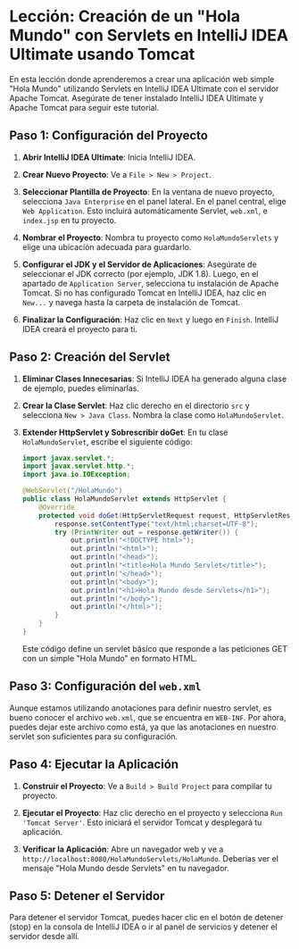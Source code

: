 # Lección: Creación de un "Hola Mundo" con Servlets en IntelliJ IDEA Ultimate usando Tomcat

En esta lección donde aprenderemos a crear una aplicación web simple "Hola Mundo" utilizando Servlets en IntelliJ IDEA Ultimate con el servidor Apache Tomcat. Asegúrate de tener instalado IntelliJ IDEA Ultimate y Apache Tomcat para seguir este tutorial.

## Paso 1: Configuración del Proyecto

1. **Abrir IntelliJ IDEA Ultimate**: Inicia IntelliJ IDEA.

2. **Crear Nuevo Proyecto**: Ve a `File > New > Project`.

3. **Seleccionar Plantilla de Proyecto**: En la ventana de nuevo proyecto, selecciona `Java Enterprise` en el panel lateral. En el panel central, elige `Web Application`. Esto incluirá automáticamente Servlet, `web.xml`, e `index.jsp` en tu proyecto.

4. **Nombrar el Proyecto**: Nombra tu proyecto como `HolaMundoServlets` y elige una ubicación adecuada para guardarlo.

5. **Configurar el JDK y el Servidor de Aplicaciones**: Asegúrate de seleccionar el JDK correcto (por ejemplo, JDK 1.8). Luego, en el apartado de `Application Server`, selecciona tu instalación de Apache Tomcat. Si no has configurado Tomcat en IntelliJ IDEA, haz clic en `New...` y navega hasta la carpeta de instalación de Tomcat.

6. **Finalizar la Configuración**: Haz clic en `Next` y luego en `Finish`. IntelliJ IDEA creará el proyecto para ti.

## Paso 2: Creación del Servlet

1. **Eliminar Clases Innecesarias**: Si IntelliJ IDEA ha generado alguna clase de ejemplo, puedes eliminarlas.

2. **Crear la Clase Servlet**: Haz clic derecho en el directorio `src` y selecciona `New > Java Class`. Nombra la clase como `HolaMundoServlet`.

3. **Extender HttpServlet y Sobrescribir doGet**: En tu clase `HolaMundoServlet`, escribe el siguiente código:

    ```java
    import javax.servlet.*;
    import javax.servlet.http.*;
    import java.io.IOException;

    @WebServlet("/HolaMundo")
    public class HolaMundoServlet extends HttpServlet {
        @Override
        protected void doGet(HttpServletRequest request, HttpServletResponse response) throws ServletException, IOException {
            response.setContentType("text/html;charset=UTF-8");
            try (PrintWriter out = response.getWriter()) {
                out.println("<!DOCTYPE html>");
                out.println("<html>");
                out.println("<head>");
                out.println("<title>Hola Mundo Servlet</title>");
                out.println("</head>");
                out.println("<body>");
                out.println("<h1>Hola Mundo desde Servlets</h1>");
                out.println("</body>");
                out.println("</html>");
            }
        }
    }
    ```

    Este código define un servlet básico que responde a las peticiones GET con un simple "Hola Mundo" en formato HTML.

## Paso 3: Configuración del `web.xml`

Aunque estamos utilizando anotaciones para definir nuestro servlet, es bueno conocer el archivo `web.xml`, que se encuentra en `WEB-INF`. Por ahora, puedes dejar este archivo como está, ya que las anotaciones en nuestro servlet son suficientes para su configuración.

## Paso 4: Ejecutar la Aplicación

1. **Construir el Proyecto**: Ve a `Build > Build Project` para compilar tu proyecto.

2. **Ejecutar el Proyecto**: Haz clic derecho en el proyecto y selecciona `Run 'Tomcat Server'`. Esto iniciará el servidor Tomcat y desplegará tu aplicación.

3. **Verificar la Aplicación**: Abre un navegador web y ve a `http://localhost:8080/HolaMundoServlets/HolaMundo`. Deberías ver el mensaje "Hola Mundo desde Servlets" en tu navegador.

## Paso 5: Detener el Servidor

Para detener el servidor Tomcat, puedes hacer clic en el botón de detener (stop) en la consola de IntelliJ IDEA o ir al panel de servicios y detener el servidor desde allí.
